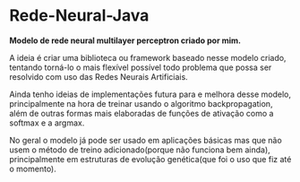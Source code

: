 # Rede-Neural-Java

<p><strong>Modelo de rede neural multilayer perceptron criado por mim.</strong></p>
A ideia é criar uma biblioteca ou framework baseado nesse modelo criado, tentando torná-lo o mais flexível 
possível todo problema que possa ser resolvido com uso das Redes Neurais Artificiais.

<p>Ainda tenho ideias de implementações futura para e melhora desse modelo, principalmente na hora de treinar usando 
o algoritmo backpropagation, além de outras formas mais elaboradas de funções de ativação como a softmax e a argmax.</p>

<p>No geral o modelo já pode ser usado em aplicações básicas mas que não usem o método de treino adicionado(porque não funciona bem ainda), principalmente
em estruturas de evolução genética(que foi o uso que fiz até o momento).</p>

